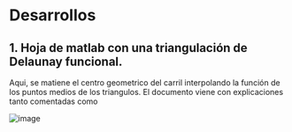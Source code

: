 # Desarrollos

## 1. Hoja de matlab con una triangulación de Delaunay funcional.
Aqui, se matiene el centro geometrico del carril interpolando la función de los puntos medios de los triangulos. El documento viene con explicaciones tanto comentadas como 

![image](https://user-images.githubusercontent.com/48752106/198578692-efd1c25c-0b36-4d47-afcc-62225b9845d6.png)
